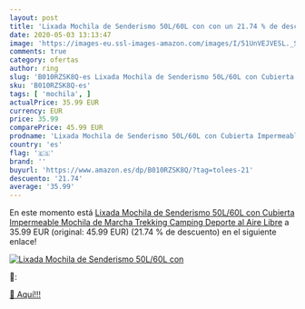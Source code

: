 ```yaml
---
layout: post
title: 'Lixada Mochila de Senderismo 50L/60L con con un 21.74 % de descuento'
date: 2020-05-03 13:13:47
image: 'https://images-eu.ssl-images-amazon.com/images/I/51UnVEJVESL._SL200_.jpg'
comments: true
category: ofertas
author: ring
slug: 'B010RZSK8Q-es Lixada Mochila de Senderismo 50L/60L con Cubierta...'
sku: 'B010RZSK8Q-es'
tags: [ 'mochila', ]
actualPrice: 35.99 EUR
currency: EUR
price: 35.99
comparePrice: 45.99 EUR
prodname: 'Lixada Mochila de Senderismo 50L/60L con Cubierta Impermeable Mochila de Marcha Trekking Camping Deporte al Aire Libre'
country: 'es'
flag: '🇪🇸'
brand: ''
buyurl: 'https://www.amazon.es/dp/B010RZSK8Q/?tag=tolees-21'
descuento: '21.74'
average: '35.99'
---
```


En este momento está [Lixada Mochila de Senderismo 50L/60L con Cubierta Impermeable Mochila de Marcha Trekking Camping Deporte al Aire Libre](https://www.amazon.es/dp/B010RZSK8Q/?tag=tolees-21) a 35.99 EUR (original: 45.99 EUR) (21.74 %  de descuento) en el siguiente enlace!

[![Lixada Mochila de Senderismo 50L/60L con](https://images-eu.ssl-images-amazon.com/images/I/51UnVEJVESL._SL200_.jpg)](https://www.amazon.es/dp/B010RZSK8Q/?tag=tolees-21)

🔎:


[🛒 Aquí!!!](https://www.amazon.es/dp/B010RZSK8Q/?tag=tolees-21)
